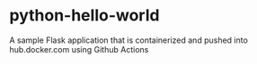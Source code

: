 # python-hello-world

A sample Flask application that is containerized and pushed into hub.docker.com using Github Actions
